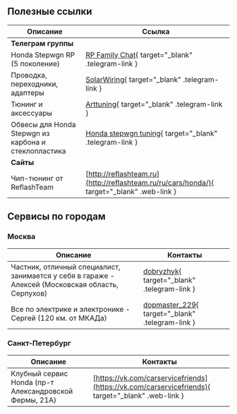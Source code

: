## Полезные ссылки

| Описание                                             | Ссылка                                                                                     |
|------------------------------------------------------|--------------------------------------------------------------------------------------------|
| **Телеграм группы**                                  |                                                                                            |        
| Honda Stepwgn RP (5 поколение)                       | [RP Family Chat](https://t.me/RPfamily_chat){ target="_blank" .telegram-link }             |
| Проводка, переходники, адаптеры                      | [SolarWiring](https://t.me/solarwiring){ target="_blank" .telegram-link }                  |
| Тюнинг и аксессуары                                  | [Arttuning](https://t.me/Arttuningvdk){ target="_blank" .telegram-link }                   |
| Обвесы для Honda Stepwgn из карбона и стеклопластика | [Honda stepwgn tuning](https://t.me/Honda_Tuning){ target="_blank" .telegram-link }        |
| **Сайты**                                            |                                                                                            |         
| Чип-тюнинг от ReflashTeam                            | [http://reflashteam.ru](http://reflashteam.ru/ru/cars/honda/){ target="_blank" .web-link } |

## Сервисы по городам

### Москва

| Описание                                                                                          | Контакты                                                                      | 
|---------------------------------------------------------------------------------------------------|-------------------------------------------------------------------------------|
| Частник, отличный специалист, занимается у себя в гараже - Алексей (Московская область, Серпухов) | [dobryzhyk](https://t.me/dobryzhyk){ target="_blank" .telegram-link }         | 
| Все по электрике и электронике - Сергей (120 км. от МКАДа)                                        | [dopmaster_229](https://t.me/dopmaster_229){ target="_blank" .telegram-link } |  

### Санкт-Петербург

| Описание                                               | Контакты                                                                                          | 
|--------------------------------------------------------|---------------------------------------------------------------------------------------------------|
| Клубный сервис Honda (пр-т Александровской Фермы, 21А) | [https://vk.com/carservicefriends](https://vk.com/carservicefriends){ target="_blank" .web-link } | 
